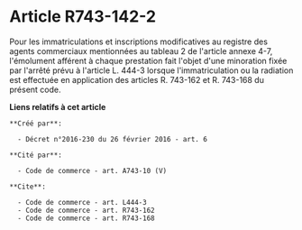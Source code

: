 # Article R743-142-2

Pour les immatriculations et inscriptions modificatives au registre des agents commerciaux mentionnées au tableau 2 de
l'article annexe 4-7, l'émolument afférent à chaque prestation fait l'objet d'une minoration fixée par l'arrêté prévu à
l'article L. 444-3 lorsque l'immatriculation ou la radiation est effectuée en application des articles R. 743-162 et R.
743-168 du présent code.

**Liens relatifs à cet article**

	**Créé par**:

	  - Décret n°2016-230 du 26 février 2016 - art. 6

	**Cité par**:

	  - Code de commerce - art. A743-10 (V)

	**Cite**:

	  - Code de commerce - art. L444-3
	  - Code de commerce - art. R743-162
	  - Code de commerce - art. R743-168
